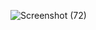 ![Screenshot (72)](https://user-images.githubusercontent.com/96216518/162128460-b8174271-6e38-4f8f-a1dd-b749afa3bad0.png)
